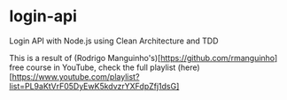 # login-api
Login API with Node.js using Clean Architecture and TDD

This is a result of (Rodrigo Manguinho's)[https://github.com/rmanguinho] free course in YouTube, check the full playlist (here)[https://www.youtube.com/playlist?list=PL9aKtVrF05DyEwK5kdvzrYXFdpZfj1dsG]
